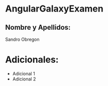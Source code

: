 # AngularGalaxyExamen

## Nombre y Apellidos:

Sandro Obregon

# Adicionales:

- Adicional 1
- Adicional 2

